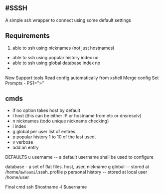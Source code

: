 #SSSH 
---

A simple ssh wrapper to connect using some default settings


## Requirements 
 1. able to ssh using nicknames (not just hostnames)  
 - able to ssh using popular history index no  
 - able to ssh using global database index no  
 - 

 New Support tools
 Read config automatically from xshell
 Merge config
 Set Prompts - PS1=">"

##  cmds 
-    if no option takes host by default  
-  l host (this can be either IP or hostname from etc or dnsresolv)  
-  n nicknames (todo unique nickname checking)  
-  i index  
-  g global per user list of entires.  
-  p popular history 1 to 10 of the last used.   
-  v verbose  
-  add an entry  

 DEFAULTS
 u username -- a default username shall be used to configure
 

 database - a set of flat files.
 host, user, nickname
 g global -- stored at /home/`$whoami`/.sssh_profile
 p personal history -- stored at local user /home/user

 Final cmd
 ssh $hostname -l $username